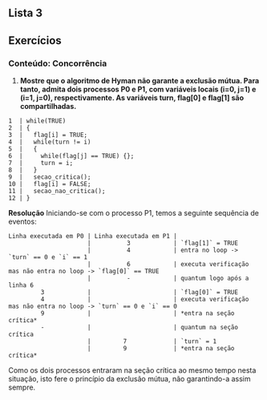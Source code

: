 ## Lista 3
## Exercícios

### Conteúdo: Concorrência

1. **Mostre que o algoritmo de Hyman não garante a exclusão mútua. Para tanto, admita dois processos P0 e P1, com variáveis locais (i=0, j=1) e (i=1, j=0), respectivamente. As variáveis turn, flag[0] e flag[1] são compartilhadas.**
```
1  | while(TRUE)
2  | {
3  |   flag[i] = TRUE;
4  |   while(turn != i)
5  |   {
6  |     while(flag[j] == TRUE) {};
7  |     turn = i;
8  |   }
9  |   secao_critica();
10 |   flag[i] = FALSE;
11 |   secao_nao_critica();
12 | }
```

**Resolução**
Iniciando-se com o processo P1, temos a seguinte sequência de eventos:
```
Linha executada em P0 | Linha executada em P1 |
                      |          3            | `flag[1]` = TRUE
                      |          4            | entra no loop -> `turn` == 0 e `i` == 1
                      |          6            | executa verificação mas não entra no loop -> `flag[0]` == TRUE
                      |          -            | quantum logo após a linha 6
         3            |                       | `flag[0]` = TRUE
         4            |                       | executa verificação mas não entra no loop -> `turn` == 0 e `i` == 0
         9            |                       | *entra na seção crítica*
         -            |                       | quantum na seção crítica
                      |         7             | `turn` = 1
                      |         9             | *entra na seção crítica*
```

Como os dois processos entraram na seção crítica ao mesmo tempo nesta situação, isto fere o princípio da exclusão mútua, não garantindo-a assim sempre.